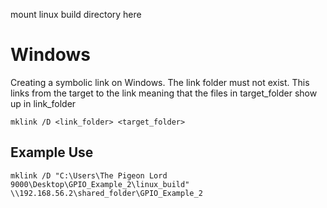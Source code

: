 mount linux build directory here

# Windows

Creating a symbolic link on Windows. The link folder must not exist. This links from the target to the link meaning that the files in target_folder show up in link_folder

```batch
mklink /D <link_folder> <target_folder>
```

## Example Use
`mklink /D "C:\Users\The Pigeon Lord 9000\Desktop\GPIO_Example_2\linux_build" \\192.168.56.2\shared_folder\GPIO_Example_2`